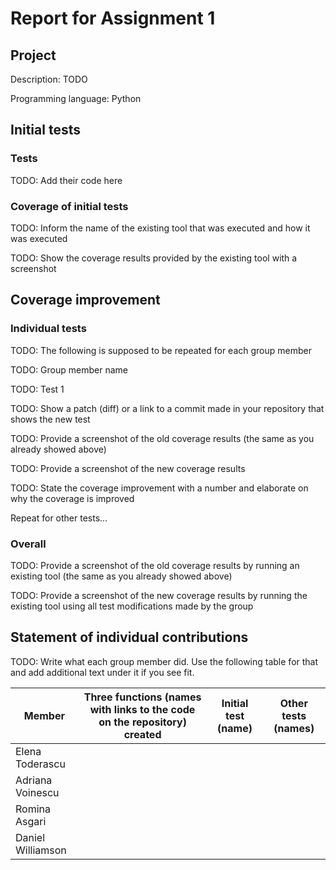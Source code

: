 # Report for Assignment 1

## Project

Description: TODO

Programming language: Python

## Initial tests

### Tests

TODO: Add their code here

### Coverage of initial tests

TODO: Inform the name of the existing tool that was executed and how it was executed

TODO: Show the coverage results provided by the existing tool with a screenshot

## Coverage improvement

### Individual tests

TODO: The following is supposed to be repeated for each group member

TODO: Group member name

TODO: Test 1

TODO: Show a patch (diff) or a link to a commit made in your repository that shows the new test

TODO: Provide a screenshot of the old coverage results (the same as you already showed above)

TODO: Provide a screenshot of the new coverage results

TODO: State the coverage improvement with a number and elaborate on why the coverage is improved

Repeat for other tests...

### Overall

TODO: Provide a screenshot of the old coverage results by running an existing tool (the same as you already showed above)

TODO: Provide a screenshot of the new coverage results by running the existing tool using all test modifications made by the group

## Statement of individual contributions

TODO: Write what each group member did. Use the following table for that and add additional text under it if you see fit.

| Member | Three functions (names with links to the code on the repository) created | Initial test (name) | Other tests (names) |
| --- | --- | --- | --- |
| Elena Toderascu | | | |
| Adriana Voinescu | | | |
| Romina Asgari | | | |
| Daniel Williamson | | | |
